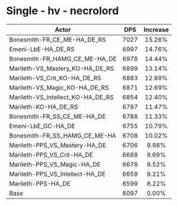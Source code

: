 # Single - hv - necrolord
| Actor | DPS | Increase |
|---|:---:|:---:|
|Bonesmith-FR_CE_ME-HA_DE_RS|7027|15.26%|
|Emeni-LbE-HA_DE_RS|6997|14.76%|
|Bonesmith-FR_HAMG_CE_ME-HA_DE|6978|14.44%|
|Marileth-VS_Mastery_KO-HA_DE_RS|6899|13.14%|
|Marileth-VS_Crit_KO-HA_DE_RS|6883|12.89%|
|Marileth-VS_Magic_KO-HA_DE_RS|6871|12.69%|
|Marileth-VS_Intellect_KO-HA_DE_RS|6854|12.40%|
|Marileth-KO-HA_DE_RS|6797|11.47%|
|Bonesmith-FR_SS_CE_ME-HA_DE|6788|11.33%|
|Emeni-LbE_GC-HA_DE|6755|10.79%|
|Bonesmith-FR_SS_HAMG_CE_ME-HA|6708|10.02%|
|Marileth-PPS_VS_Mastery-HA_DE|6706|9.98%|
|Marileth-PPS_VS_Crit-HA_DE|6688|9.69%|
|Marileth-PPS_VS_Magic-HA_DE|6678|9.52%|
|Marileth-PPS_VS_Intellect-HA_DE|6659|9.21%|
|Marileth-PPS-HA_DE|6599|8.22%|
|Base|6097|0.00%|
